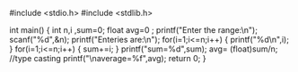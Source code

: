 #include <stdio.h>
#include <stdlib.h>

int main()
{
    int n,i ,sum=0;
    float avg=0 ;
    printf("Enter the range:\n");
    scanf("%d",&n);
    printf("Enteries are:\n");
    for(i=1;i<=n;i++)
    {
        printf("%d\n",i);
    }
    for(i=1;i<=n;i++)
    {
        sum+=i;
    }
    printf("sum=%d",sum);
avg= (float)sum/n;  //type casting
printf("\naverage=%f",avg);
    return 0;
}
